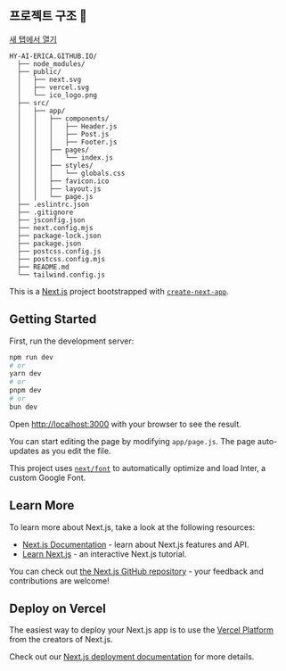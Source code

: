 ## 프로젝트 구조 🦁


<a href="https://hy-ai-erica.github.io" target="_blank">새 탭에서 열기</a>

```
HY-AI-ERICA.GITHUB.IO/
  ├── node_modules/
  ├── public/
  │   ├── next.svg
  │   ├── vercel.svg
  │   └── ico_logo.png
  ├── src/
  │   ├── app/
  │   │   ├── components/
  │   │   │   ├── Header.js
  │   │   │   ├── Post.js
  │   │   │   ├── Footer.js
  │   │   ├── pages/
  │   │   │   └── index.js
  │   │   ├── styles/
  │   │   │   └── globals.css
  │   │   ├── favicon.ico
  │   │   ├── layout.js
  │   │   └── page.js
  ├── .eslintrc.json
  ├── .gitignore
  ├── jsconfig.json
  ├── next.config.mjs
  ├── package-lock.json
  ├── package.json
  ├── postcss.config.js
  ├── postcss.config.mjs
  ├── README.md
  └── tailwind.config.js
```




This is a [Next.js](https://nextjs.org/) project bootstrapped with [`create-next-app`](https://github.com/vercel/next.js/tree/canary/packages/create-next-app).

## Getting Started

First, run the development server:

```bash
npm run dev
# or
yarn dev
# or
pnpm dev
# or
bun dev
```

Open [http://localhost:3000](http://localhost:3000) with your browser to see the result.

You can start editing the page by modifying `app/page.js`. The page auto-updates as you edit the file.

This project uses [`next/font`](https://nextjs.org/docs/basic-features/font-optimization) to automatically optimize and load Inter, a custom Google Font.

## Learn More

To learn more about Next.js, take a look at the following resources:

- [Next.js Documentation](https://nextjs.org/docs) - learn about Next.js features and API.
- [Learn Next.js](https://nextjs.org/learn) - an interactive Next.js tutorial.

You can check out [the Next.js GitHub repository](https://github.com/vercel/next.js/) - your feedback and contributions are welcome!

## Deploy on Vercel

The easiest way to deploy your Next.js app is to use the [Vercel Platform](https://vercel.com/new?utm_medium=default-template&filter=next.js&utm_source=create-next-app&utm_campaign=create-next-app-readme) from the creators of Next.js.

Check out our [Next.js deployment documentation](https://nextjs.org/docs/deployment) for more details.
